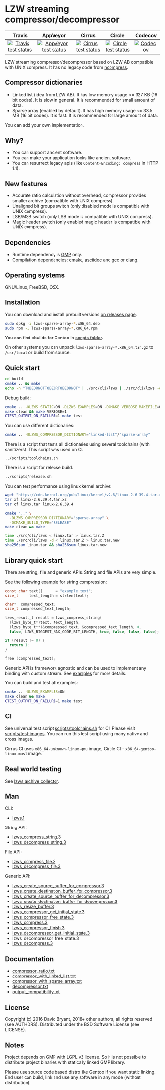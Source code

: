# LZW streaming compressor/decompressor

| Travis | AppVeyor | Cirrus | Circle | Codecov |
| :---:  | :---:    | :---:  | :---:  | :---:   |
| [![Travis test status](https://travis-ci.com/andrew-aladev/lzws.svg?branch=master)](https://travis-ci.com/andrew-aladev/lzws) | [![AppVeyor test status](https://ci.appveyor.com/api/projects/status/github/andrew-aladev/lzws?branch=master&svg=true)](https://ci.appveyor.com/project/andrew-aladev/lzws/branch/master) | [![Cirrus test status](https://api.cirrus-ci.com/github/andrew-aladev/lzws.svg?branch=master)](https://cirrus-ci.com/github/andrew-aladev/lzws) | [![Circle test status](https://circleci.com/gh/andrew-aladev/lzws/tree/master.svg?style=shield)](https://circleci.com/gh/andrew-aladev/lzws/tree/master) | [![Codecov](https://codecov.io/gh/andrew-aladev/lzws/branch/master/graph/badge.svg)](https://codecov.io/gh/andrew-aladev/lzws) |

LZW streaming compressor/decompressor based on LZW AB compatible with UNIX compress.
It has no legacy code from [ncompress](https://github.com/vapier/ncompress/blob/ncompress-4.2.4/compress42.c).

## Compressor dictionaries

- Linked list (idea from LZW AB). It has low memory usage <= 327 KB (16 bit codes). It is slow in general. It is recommended for small amount of data.
- Sparse array (enabled by default). It has high memory usage <= 33.5 MB (16 bit codes). It is fast. It is recommended for large amount of data.

You can add your own implementation.

## Why?

- You can support ancient software.
- You can make your application looks like ancient software.
- You can resurrect legacy apis (like `Content-Encoding: compress` in HTTP 1.1).

## New features

- Accurate ratio calculation without overhead, compressor provides smaller archive (compatible with UNIX compress).
- Unaligned bit groups switch (only disabled mode is compatible with UNIX compress).
- LSB/MSB switch (only LSB mode is compatible with UNIX compress).
- Magic header switch (only enabled magic header is compatible with UNIX compress).

## Dependencies

- Runtime dependency is [GMP](https://gmplib.org) only.
- Compilation dependencies: [cmake](https://cmake.org/), [asciidoc](http://asciidoc.org/) and [gcc](https://gcc.gnu.org/) or [clang](https://clang.llvm.org/).

## Operating systems

GNU/Linux, FreeBSD, OSX.

## Installation

You can download and install prebuilt versions [on releases page](https://github.com/andrew-aladev/lzws/releases).

```sh
sudo dpkg -i lzws-sparse-array-*.x86_64.deb
sudo rpm -i lzws-sparse-array-*.x86_64.rpm
```

You can find ebuilds for Gentoo in [scripts folder](scripts/gentoo).

On other systems you can unpack `lzws-sparse-array-*.x86_64.tar.gz` to `/usr/local` or build from source.

## Quick start

```sh
cd build
cmake .. && make
echo -n "TOBEORNOTTOBEORTOBEORNOT" | ./src/cli/lzws | ./src/cli/lzws -d
```

Debug build:
```sh
cmake .. -DLZWS_STATIC=ON -DLZWS_EXAMPLES=ON -DCMAKE_VERBOSE_MAKEFILE=ON
make clean && make VERBOSE=1
CTEST_OUTPUT_ON_FAILURE=1 make test
```

You can use different dictionaries:
```sh
cmake .. -DLZWS_COMPRESSOR_DICTIONARY="linked-list"/"sparse-array"
```

There is a script that tests all dictionaries using several toolchains (with sanitizers).
This script was used on CI.
```sh
../scripts/toolchains.sh
```

There is a script for release build.
```sh
../scripts/release.sh
```

You can test performance using linux kernel archive:
```sh
wget "https://cdn.kernel.org/pub/linux/kernel/v2.6/linux-2.6.39.4.tar.xz"
tar xf linux-2.6.39.4.tar.xz
tar cf linux.tar linux-2.6.39.4

cmake ".." \
  -DLZWS_COMPRESSOR_DICTIONARY="sparse-array" \
  -DCMAKE_BUILD_TYPE="RELEASE"
make clean && make

time ./src/cli/lzws < linux.tar > linux.tar.Z
time ./src/cli/lzws -d < linux.tar.Z > linux.tar.new
sha256sum linux.tar && sha256sum linux.tar.new
```

## Library quick start

There are string, file and generic APIs.
String and file APIs are very simple.

See the following example for string compression:
```c
const char text[]      = "example text";
size_t     text_length = strlen(text);

char*  compressed_text;
size_t compressed_text_length;

lzws_result_t result = lzws_compress_string(
  (lzws_byte_t*)text, text_length,
  (lzws_byte_t**)&compressed_text, &compressed_text_length, 0,
  false, LZWS_BIGGEST_MAX_CODE_BIT_LENGTH, true, false, false, false);

if (result != 0) {
  return 1;
}

free (compressed_text);
```

Generic API is framework agnostic and can be used to implement any binding with custom stream.
See [examples](src/examples) for more details.

You can build and test all examples:
```sh
cmake .. -DLZWS_EXAMPLES=ON
make clean && make
CTEST_OUTPUT_ON_FAILURE=1 make test
```

## CI

See universal test script [scripts/toolchains.sh](scripts/toolchains.sh) for CI.
Please visit [scripts/test-images](scripts/test-images).
You can run this test script using many native and cross images.

Cirrus CI uses `x86_64-unknown-linux-gnu` image, Circle CI - `x86_64-gentoo-linux-musl` image.


## Real world testing

See [lzws archive collector](https://github.com/andrew-aladev/lzws-archive-collector).


## Man

CLI:

- [lzws.1](man/lzws.1.txt)

String API:

- [lzws_compress_string.3](man/string/lzws_compress_string.3.txt)
- [lzws_decompress_string.3](man/string/lzws_decompress_string.3.txt)

File API:

- [lzws_compress_file.3](man/file/lzws_compress_file.3.txt)
- [lzws_decompress_file.3](man/file/lzws_decompress_file.3.txt)

Generic API:

- [lzws_create_source_buffer_for_compressor.3](man/generic/lzws_create_source_buffer_for_compressor.3.txt)
- [lzws_create_destination_buffer_for_compressor.3](man/generic/lzws_create_destination_buffer_for_compressor.3.txt)
- [lzws_create_source_buffer_for_decompressor.3](man/generic/lzws_create_source_buffer_for_decompressor.3.txt)
- [lzws_create_destination_buffer_for_decompressor.3](man/generic/lzws_create_destination_buffer_for_decompressor.3.txt)
- [lzws_resize_buffer.3](man/generic/lzws_resize_buffer.3.txt)
- [lzws_compressor_get_initial_state.3](man/generic/lzws_compressor_get_initial_state.3.txt)
- [lzws_compressor_free_state.3](man/generic/lzws_compressor_free_state.3.txt)
- [lzws_compress.3](man/generic/lzws_compress.3.txt)
- [lzws_compressor_finish.3](man/generic/lzws_compressor_finish.3.txt)
- [lzws_decompressor_get_initial_state.3](man/generic/lzws_decompressor_get_initial_state.3.txt)
- [lzws_decompressor_free_state.3](man/generic/lzws_decompressor_free_state.3.txt)
- [lzws_decompress.3](man/generic/lzws_decompress.3.txt)

## Documentation

- [compressor_ratio.txt](doc/compressor_ratio.txt)
- [compressor_with_linked_list.txt](doc/compressor_with_linked_list.txt)
- [compressor_with_sparse_array.txt](doc/compressor_with_sparse_array.txt)
- [decompressor.txt](doc/decompressor.txt)
- [output_compatibility.txt](doc/output_compatibility.txt)

## License

Copyright (c) 2016 David Bryant, 2018+ other authors, all rights reserved (see AUTHORS).
Distributed under the BSD Software License (see LICENSE).

## Notes

Project depends on GMP with LGPL v2 license.
So it is not possible to distribute project binaries with statically linked GMP library.

Please use source code based distro like Gentoo if you want static linking.
End user can build, link and use any software in any mode (without distribution).
